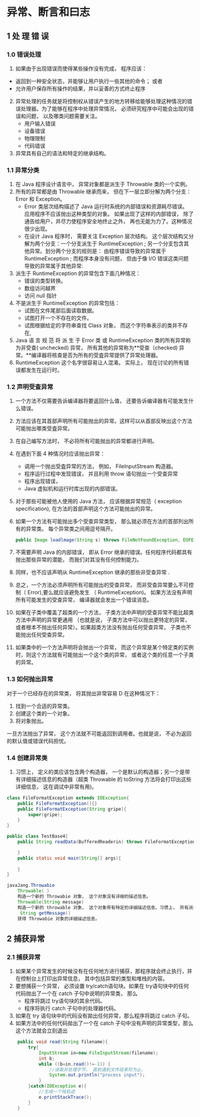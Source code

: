 # 异常、断言和曰志

## 1  处 理 错 误

### 1.0  错误处理

1. 如果由于出现错误而使得某些操作没有完成， 程序应该：

- 返回到一种安全状态，并能够让用户执行一些其他的命令； 或者
- 允许用户保存所有操作的结果，并以妥善的方式终止程序

2. 异常处理的任务就是将控制权从错误产生的地方转移给能够处理这种情况的错误处理器。为了能够在程序中处理异常情况， 必须研究程序中可能会出现的错误和问题， 以及哪类问题需要关注。
   - 用户输入错误
   - 设备错误
   - 物理限制
   - 代码错误
3. 异常具有自己的语法和特定的继承结构。

### 1.1  异常分类

1. 在 Java 程序设计语言中， 异常对象都是派生于 Throwable 类的一个实例。
2. 所有的异常都是由 Throwable 继承而来， 但在下一层立即分解为两个分支：Error 和 Exception。
   - Error 类层次结构描述了 Java 运行时系统的内部错误和资源耗尽错误。 应用程序不应该抛出这种类型的对象。 如果出现了这样的内部错误， 除了通告给用户，并尽力使程序安全地终止之外， 再也无能为力了。这种情况很少出现。
   - 在设计 Java 程序时， 需要关注 Exception 层次结构。 这个层次结构又分解为两个分支：一个分支派生于 RuntimeException ; 另一个分支包含其他异常。划分两个分支的规则是： 由程序错误导致的异常属于 RuntimeException ; 而程序本身没有问题， 但由于像 I/O 错误这类问题导致的异常属于其他异常: 
3. 派生于 RuntimeException 的异常包含下面几种情况：
   - 错误的类型转换。
   - 数组访问越界
   - 访问 null 指针
4. 不是派生于 RuntimeException 的异常包括：
   - 试图在文件尾部后面读取数据。
   - 试图打开一个不存在的文件。
   - 试图根据给定的字符串查找 Class 对象， 而这个字符串表示的类并不存在,
5. Java 语 言 规 范 将 派 生 于 Error 类 或 RuntimeException 类的所有异常称为非受查( unchecked) 异常， 所有其他的异常称为**受查（checked) 异常。**编译器将核查是否为所有的受査异常提供了异常处理器。
6. RuntimeException 这个名字很容易让人混淆。 实际上， 现在讨论的所有错误都发生在运行时。

### 1.2  声明受查异常

1. 一个方法不仅需要告诉编译器将要返回什么值， 还要告诉编译器有可能发生什么错误。

2. 方法应该在其首部声明所有可能抛出的异常。这样可以从首部反映出这个方法可能抛出哪类受査异常。 

3. 在自己编写方法时， 不必将所有可能抛出的异常都进行声明。

4. 在遇到下面 4 种情况时应该抛出异常：

   - 调用一个抛出受査异常的方法， 例如， FilelnputStream 构造器。
   - 程序运行过程中发现错误， 并且利用 throw 语句抛出一个受查异常
   - 程序出现错误，
   - Java 虚拟机和运行时库出现的内部错误。

5. 对于那些可能被他人使用的 Java 方法， 应该根据异常规范（ exception specification), 在方法的首部声明这个方法可能抛出的异常。

6. 如果一个方法有可能抛出多个受查异常类型， 那么就必须在方法的首部列出所有的异常类。 每个异常类之间用逗号隔开。

   ```java
   public Image loadlmage(String s) throws FileNotFoundException, EOFException
   ```

7. 不需要声明 Java 的内部错误， 即从 Error 继承的错误。任何程序代码都具有抛出那些异常的潜能， 而我们对其没有任何控制能力。

8. 同样，也不应该声明从 RuntimeException 继承的那些非受查异常 .

9. 总之，一个方法必须声明所有可能抛出的受查异常， 而非受查异常要么不可控制（ Error),要么就应该避免发生 （ RuntimeException)。 如果方法没有声明所有可能发生的受查异常， 编译器就会发出一个错误消息。

10. 如果在子类中覆盖了超类的一个方法， 子类方法中声明的受查异常不能比超类方法中声明的异常更通用 （也就是说， 子类方法中可以抛出更特定的异常， 或者根本不抛出任何异常）。如果超类方法没有抛出任何受查异常， 子类也不能抛出任何受查异常。

11. 如果类中的一个方法声明将会抛出一个异常， 而这个异常是某个特定类的实例时，则这个方法就有可能抛出一个这个类的异常， 或者这个类的任意一个子类的异常。

### 1.3  如何抛出异常

对于一个已经存在的异常类， 将其抛出非常容易 D 在这种情况下：

1. 找到一个合适的异常类。
2. 创建这个类的一个对象。
3. 将对象抛出。

一旦方法抛出了异常， 这个方法就不可能返回到调用者。也就是说， 不必为返回的默认值或错误代码担忧。

### 1.4  创建异常类

1. 习惯上， 定义的类应该包含两个构造器， 一个是默认的构造器；另一个是带有详细描述信息的构造器（超类 Throwable 的 toString 方法将会打印出这些详细信息， 这在调试中非常有用)。

```java
class FileFormatException extends IOException{
	public FileFormatException(){}
	public FileFormatException(String gripe){
		super(gripe);
	}
}

public class TestBase4{
	public String readData(BufferedReaderin) throws FileFormatException{

	}
	public static void main(String[] args){
		
	}
}
```

```java
javaJang.Throwabie
    Throwable( )
    构造一个新的 Throwabie 对象， 这个对象没有详细的描述信息。
    Throwable(String message)
    构造一个新的 throwable 对象， 这个对象带有特定的详细描述信息。习惯上， 所有派生的异常类都支持一个默认的构造器和一个带有详细描述信息的构造器。
     String getMessage()
    获得 Throwabie 对象的详细描述信息。
```

## 2  捕获异常

### 2.1  捕获异常

1. 如果某个异常发生的时候没有在任何地方进行捕获，那程序就会终止执行，并在控制台上打印出异常信息， 其中包括异常的类型和堆栈的内容。
2. 要想捕获一个异常， 必须设置 try/catch语句块。如果在 try语句块中的任何代码抛出了一个在 catch 子句中说明的异常类， 那么
   - 程序将跳过 try语句块的其余代码。
   - 程序将执行 catch 子句中的处理器代码。
3. 如果在 try 语句块中的代码没有拋出任何异常，那么程序将跳过 catch 子句。
4. 如果方法中的任何代码拋出了一个在 catch 子句中没有声明的异常类型，那么这个方法就会立刻退出

```java
	public void read(String filename){
		try{
			InputStream in=new FileInputStream(filename);
			int b;
			while ((b=in.read()!=-1)) {
                //读取并处理字节， 直到遇到文件结束符为止。
				System.out.println("process input");
			}
		}catch(IOException e){
            //生成一个栈轨迹
			e.printStackTrace();
		}
	}
```


